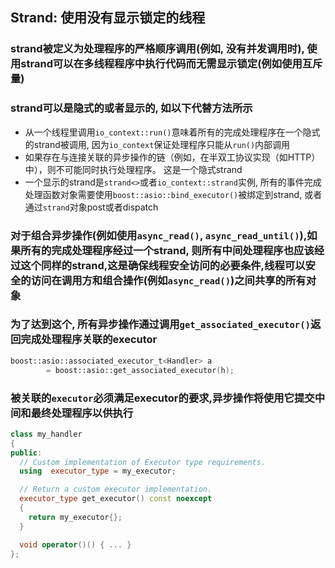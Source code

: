 ## Strand: 使用没有显示锁定的线程
### strand被定义为处理程序的严格顺序调用(例如, 没有并发调用时), 使用strand可以在多线程程序中执行代码而无需显示锁定(例如使用互斥量)
### strand可以是隐式的或者显示的, 如以下代替方法所示
* 从一个线程里调用`io_context::run()`意味着所有的完成处理程序在一个隐式的strand被调用, 因为`io_context`保证处理程序只能从`run()`内部调用
* 如果存在与连接关联的异步操作的链（例如，在半双工协议实现（如HTTP）中），则不可能同时执行处理程序。
这是一个隐式strand
* 一个显示的strand是`strand<>`或者`io_context::strand`实例, 所有的事件完成处理函数对象需要使用`boost::asio::bind_executor()`被绑定到strand, 或者通过`strand`对象post或者dispatch
  
### 对于组合异步操作(例如使用`async_read()`, `async_read_until()`),如果所有的完成处理程序经过一个strand, 则所有中间处理程序也应该经过这个同样的strand,这是确保线程安全访问的必要条件,线程可以安全的访问在调用方和组合操作(例如`async_read()`)之间共享的所有对象
### 为了达到这个, 所有异步操作通过调用`get_associated_executor()`返回完成处理程序关联的executor
``` c++
boost::asio::associated_executor_t<Handler> a 
        = boost::asio::get_associated_executor(h);
```
### 被关联的`executor`必须满足executor的要求,异步操作将使用它提交中间和最终处理程序以供执行
``` c++
class my_handler
{
public:
  // Custom implementation of Executor type requirements.
  using  executor_type = my_executor;

  // Return a custom executor implementation.
  executor_type get_executor() const noexcept
  {
    return my_executor{};
  }

  void operator()() { ... }
};
```